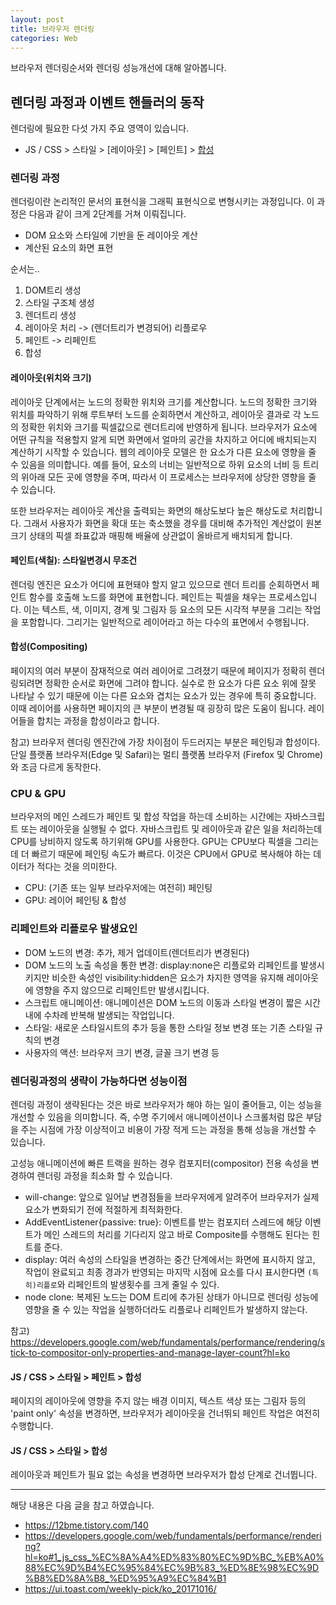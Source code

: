 ```yaml
---
layout: post
title: 브라우저 렌더링
categories: Web
---
```


브라우저 렌더링순서와 렌더링 성능개선에 대해 알아봅니다.

## 렌더링 과정과 이벤트 핸들러의 동작

렌더링에 필요한 다섯 가지 주요 영역이 있습니다.

- JS / CSS > 스타일 > [레이아웃] > [페인트] > [합성](Compositing)

### 렌더링 과정

렌더링이란 논리적인 문서의 표현식을 그래픽 표현식으로 변형시키는 과정입니다. 이 과정은 다음과 같이 크게 2단계를 거쳐 이뤄집니다.

- DOM 요소와 스타일에 기반을 둔 레이아웃 계산
- 계산된 요소의 화면 표현

순서는..

1. DOM트리 생성
2. 스타일 구조체 생성
3. 렌더트리 생성
4. 레이아웃 처리 -> (렌더트리가 변경되어) 리플로우
5. 페인트 -> 리페인트
6. 합성

#### 레이아웃(위치와 크기)

레이아웃 단계에서는 노드의 정확한 위치와 크기를 계산합니다. 노드의 정확한 크기와 위치를 파악하기 위해 루트부터 노드를 순회하면서 계산하고, 레이아웃 결과로 각 노드의 정확한 위치와 크기를 픽셀값으로 렌더트리에 반영하게 됩니다. 브라우저가 요소에 어떤 규칙을 적용할지 알게 되면 화면에서 얼마의 공간을 차지하고 어디에 배치되는지 계산하기 시작할 수 있습니다. 웹의 레이아웃 모델은 한 요소가 다른 요소에 영향을 줄 수 있음을 의미합니다. 예를 들어, <body> 요소의 너비는 일반적으로 하위 요소의 너비 등 트리의 위아래 모든 곳에 영향을 주며, 따라서 이 프로세스는 브라우저에 상당한 영향을 줄 수 있습니다.

또한 브라우저는 레이아웃 계산을 출력되는 화면의 해상도보다 높은 해상도로 처리합니다. 그래서 사용자가 화면을 확대 또는 축소했을 경우를 대비해 추가적인 계산없이 원본 크기 상태의 픽셀 좌표값과 매핑해 배율에 상관없이 올바르게 배치되게 합니다.

#### 페인트(색칠): 스타일변경시 무조건

렌더링 엔진은 요소가 어디에 표현돼야 할지 알고 있으므로 렌더 트리를 순회하면서 페인트 함수를 호출해 노드를 화면에 표현합니다. 페인트는 픽셀을 채우는 프로세스입니다. 이는 텍스트, 색, 이미지, 경계 및 그림자 등 요소의 모든 시각적 부분을 그리는 작업을 포함합니다. 그리기는 일반적으로 레이어라고 하는 다수의 표면에서 수행됩니다.

#### 합성(Compositing)

페이지의 여러 부분이 잠재적으로 여러 레이어로 그려졌기 때문에 페이지가 정확히 렌더링되려면 정확한 순서로 화면에 그려야 합니다. 실수로 한 요소가 다른 요소 위에 잘못 나타날 수 있기 때문에 이는 다른 요소와 겹치는 요소가 있는 경우에 특히 중요합니다. 이때 레이어를 사용하면 페이지의 큰 부분이 변경될 때 굉장히 많은 도움이 됩니다. 레이어들을 합치는 과정을 합성이라고 합니다.

참고) 브라우저 렌더링 엔진간에 가장 차이점이 두드러지는 부분은 페인팅과 합성이다. 단일 플랫폼 브라우저(Edge 및 Safari)는 멀티 플랫폼 브라우저 (Firefox 및 Chrome)와 조금 다르게 동작한다.

### CPU & GPU

브라우저의 메인 스레드가 페인트 및 합성 작업을 하는데 소비하는 시간에는 자바스크립트 또는 레이아웃을 실행될 수 없다. 자바스크립트 및 레이아웃과 같은 일을 처리하는데 CPU를 낭비하지 않도록 하기위해 GPU를 사용한다. GPU는 CPU보다 픽셀을 그리는데 더 빠르기 때문에 페인팅 속도가 빠르다. 이것은 CPU에서 GPU로 복사해야 하는 데이터가 적다는 것을 의미한다.

- CPU: (기존 또는 일부 브라우저에는 여전히) 페인팅
- GPU: 레이어 페인팅 & 합성

### 리페인트와 리플로우 발생요인

- DOM 노드의 변경: 추가, 제거 업데이트(렌더트리가 변경된다)
- DOM 노드의 노출 속성을 통한 변경: display:none은 리플로와 리페인트를 발생시키지만 비슷한 속성인 visibility:hidden은 요소가 차지한 영역을 유지해 레이아웃에 영향을 주지 않으므로 리페인트만 발생시킵니다.
- 스크립트 애니메이션: 애니메이션은 DOM 노드의 이동과 스타일 변경이 짧은 시간 내에 수차례 반복해 발생되는 작업입니다.
- 스타일: 새로운 스타일시트의 추가 등을 통한 스타일 정보 변경 또는 기존 스타일 규칙의 변경
- 사용자의 액션: 브라우저 크기 변경, 글꼴 크기 변경 등

### 렌더링과정의 생략이 가능하다면 성능이점

렌더링 과정이 생략된다는 것은 바로 브라우저가 해야 하는 일이 줄어들고, 이는 성능을 개선할 수 있음을 의미합니다. 즉, 수명 주기에서 애니메이션이나 스크롤처럼 많은 부담을 주는 시점에 가장 이상적이고 비용이 가장 적게 드는 과정을 통해 성능을 개선할 수 있습니다.

고성능 애니메이션에 빠른 트랙을 원하는 경우 컴포지터(compositor) 전용 속성을 변경하여 렌더링 과정을 최소화 할 수 있습니다.

- will-change: 앞으로 일어날 변경점들을 브라우저에게 알려주어 브라우저가 실제 요소가 변화되기 전에 적절하게 최적화한다.
- AddEventListener{passive: true}: 이벤트를 받는 컴포지터 스레드에 해당 이벤트가 메인 스레드의 처리를 기다리지 않고 바로 Composite를 수행해도 된다는 힌트를 준다.
- display: 여러 속성의 스타일을 변경하는 중간 단계에서는 화면에 표시하지 않고, 작업이 완료되고 최종 경과가 반영되는 마지막 시점에 요소를 다시 표시한다면 `(특히)리플로`와 리페인트의 발생횟수를 크게 줄일 수 있다.
- node clone: 복제된 노드는 DOM 트리에 추가된 상태가 아니므로 렌더링 성능에 영향을 줄 수 있는 작업을 실행하더라도 리플로나 리페인트가 발생하지 않는다.

참고) https://developers.google.com/web/fundamentals/performance/rendering/stick-to-compositor-only-properties-and-manage-layer-count?hl=ko

#### JS / CSS > 스타일 > 페인트 > 합성

페이지의 레이아웃에 영향을 주지 않는 배경 이미지, 텍스트 색상 또는 그림자 등의 'paint only' 속성을 변경하면, 브라우저가 레이아웃을 건너뛰되 페인트 작업은 여전히 수행합니다.

#### JS / CSS > 스타일 > 합성

레이아웃과 페인트가 필요 없는 속성을 변경하면 브라우저가 합성 단계로 건너뜁니다.

---

해당 내용은 다음 글을 참고 하였습니다.

- https://12bme.tistory.com/140
- https://developers.google.com/web/fundamentals/performance/rendering?hl=ko#1_js_css_%EC%8A%A4%ED%83%80%EC%9D%BC_%EB%A0%88%EC%9D%B4%EC%95%84%EC%9B%83_%ED%8E%98%EC%9D%B8%ED%8A%B8_%ED%95%A9%EC%84%B1
- https://ui.toast.com/weekly-pick/ko_20171016/
